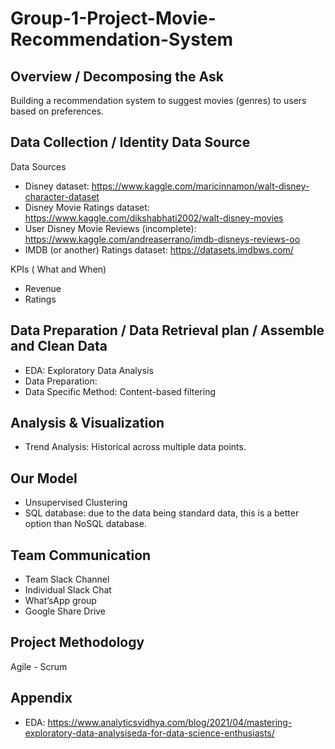 # Group-1-Project-Movie-Recommendation-System

## Overview / Decomposing the Ask

Building a recommendation system to suggest movies (genres) to users based on preferences.

## Data Collection / Identity Data Source

Data Sources
- Disney dataset: https://www.kaggle.com/maricinnamon/walt-disney-character-dataset
- Disney Movie Ratings dataset: https://www.kaggle.com/dikshabhati2002/walt-disney-movies
- User Disney Movie Reviews (incomplete): https://www.kaggle.com/andreaserrano/imdb-disneys-reviews-oo
- IMDB (or another) Ratings dataset: https://datasets.imdbws.com/

KPIs ( What and When)
- Revenue
- Ratings

## Data Preparation / Data Retrieval plan /  Assemble and Clean Data

- EDA: Exploratory Data Analysis
- Data Preparation:
- Data Specific Method: Content-based filtering

## Analysis & Visualization

- Trend Analysis: Historical across multiple data points.

## Our Model

- Unsupervised Clustering
- SQL database: due to the data being standard data, this is a better option than NoSQL database.

## Team Communication

- Team Slack Channel
- Individual Slack Chat
- What’sApp group
- Google Share Drive

## Project Methodology
Agile - Scrum

## Appendix
* EDA: https://www.analyticsvidhya.com/blog/2021/04/mastering-exploratory-data-analysiseda-for-data-science-enthusiasts/
